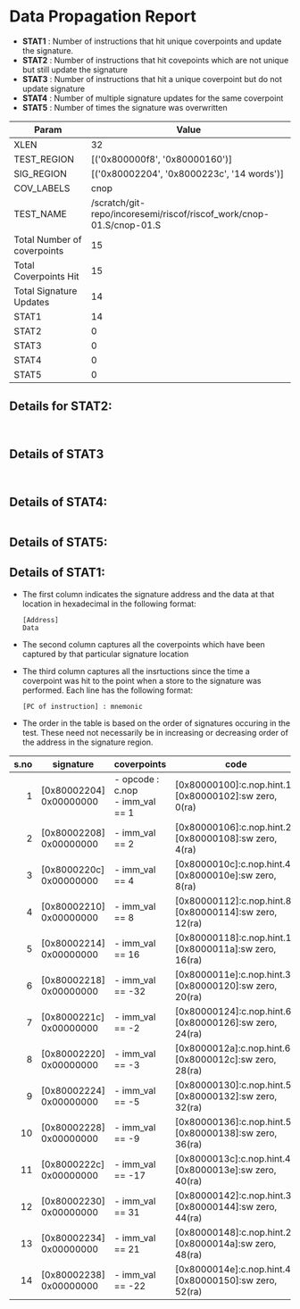
# Data Propagation Report

- **STAT1** : Number of instructions that hit unique coverpoints and update the signature.
- **STAT2** : Number of instructions that hit covepoints which are not unique but still update the signature
- **STAT3** : Number of instructions that hit a unique coverpoint but do not update signature
- **STAT4** : Number of multiple signature updates for the same coverpoint
- **STAT5** : Number of times the signature was overwritten

| Param                     | Value    |
|---------------------------|----------|
| XLEN                      | 32      |
| TEST_REGION               | [('0x800000f8', '0x80000160')]      |
| SIG_REGION                | [('0x80002204', '0x8000223c', '14 words')]      |
| COV_LABELS                | cnop      |
| TEST_NAME                 | /scratch/git-repo/incoresemi/riscof/riscof_work/cnop-01.S/cnop-01.S    |
| Total Number of coverpoints| 15     |
| Total Coverpoints Hit     | 15      |
| Total Signature Updates   | 14      |
| STAT1                     | 14      |
| STAT2                     | 0      |
| STAT3                     | 0     |
| STAT4                     | 0     |
| STAT5                     | 0     |

## Details for STAT2:

```


```

## Details of STAT3

```


```

## Details of STAT4:

```

```

## Details of STAT5:



## Details of STAT1:

- The first column indicates the signature address and the data at that location in hexadecimal in the following format: 
  ```
  [Address]
  Data
  ```

- The second column captures all the coverpoints which have been captured by that particular signature location

- The third column captures all the insrtuctions since the time a coverpoint was
  hit to the point when a store to the signature was performed. Each line has
  the following format:
  ```
  [PC of instruction] : mnemonic
  ```
- The order in the table is based on the order of signatures occuring in the
  test. These need not necessarily be in increasing or decreasing order of the
  address in the signature region.

|s.no|        signature         |              coverpoints               |                              code                              |
|---:|--------------------------|----------------------------------------|----------------------------------------------------------------|
|   1|[0x80002204]<br>0x00000000|- opcode : c.nop<br> - imm_val == 1<br> |[0x80000100]:c.nop.hint.1<br> [0x80000102]:sw zero, 0(ra)<br>   |
|   2|[0x80002208]<br>0x00000000|- imm_val == 2<br>                      |[0x80000106]:c.nop.hint.2<br> [0x80000108]:sw zero, 4(ra)<br>   |
|   3|[0x8000220c]<br>0x00000000|- imm_val == 4<br>                      |[0x8000010c]:c.nop.hint.4<br> [0x8000010e]:sw zero, 8(ra)<br>   |
|   4|[0x80002210]<br>0x00000000|- imm_val == 8<br>                      |[0x80000112]:c.nop.hint.8<br> [0x80000114]:sw zero, 12(ra)<br>  |
|   5|[0x80002214]<br>0x00000000|- imm_val == 16<br>                     |[0x80000118]:c.nop.hint.16<br> [0x8000011a]:sw zero, 16(ra)<br> |
|   6|[0x80002218]<br>0x00000000|- imm_val == -32<br>                    |[0x8000011e]:c.nop.hint.32<br> [0x80000120]:sw zero, 20(ra)<br> |
|   7|[0x8000221c]<br>0x00000000|- imm_val == -2<br>                     |[0x80000124]:c.nop.hint.62<br> [0x80000126]:sw zero, 24(ra)<br> |
|   8|[0x80002220]<br>0x00000000|- imm_val == -3<br>                     |[0x8000012a]:c.nop.hint.61<br> [0x8000012c]:sw zero, 28(ra)<br> |
|   9|[0x80002224]<br>0x00000000|- imm_val == -5<br>                     |[0x80000130]:c.nop.hint.59<br> [0x80000132]:sw zero, 32(ra)<br> |
|  10|[0x80002228]<br>0x00000000|- imm_val == -9<br>                     |[0x80000136]:c.nop.hint.55<br> [0x80000138]:sw zero, 36(ra)<br> |
|  11|[0x8000222c]<br>0x00000000|- imm_val == -17<br>                    |[0x8000013c]:c.nop.hint.47<br> [0x8000013e]:sw zero, 40(ra)<br> |
|  12|[0x80002230]<br>0x00000000|- imm_val == 31<br>                     |[0x80000142]:c.nop.hint.31<br> [0x80000144]:sw zero, 44(ra)<br> |
|  13|[0x80002234]<br>0x00000000|- imm_val == 21<br>                     |[0x80000148]:c.nop.hint.21<br> [0x8000014a]:sw zero, 48(ra)<br> |
|  14|[0x80002238]<br>0x00000000|- imm_val == -22<br>                    |[0x8000014e]:c.nop.hint.42<br> [0x80000150]:sw zero, 52(ra)<br> |
